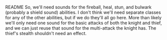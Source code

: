 README
So, we'll need sounds for the fireball, heal, stun, and bulwark (probably a shield sound) abilities. I don't think we'll need separate classes for any of the other abilities, but if we do they'll all go here. More than likely we'll only need one sound for the basic attacks of both the knight and thief, and we can just reuse that sound for the multi-attack the knight has. The thief's stealth shouldn't need an effect.
